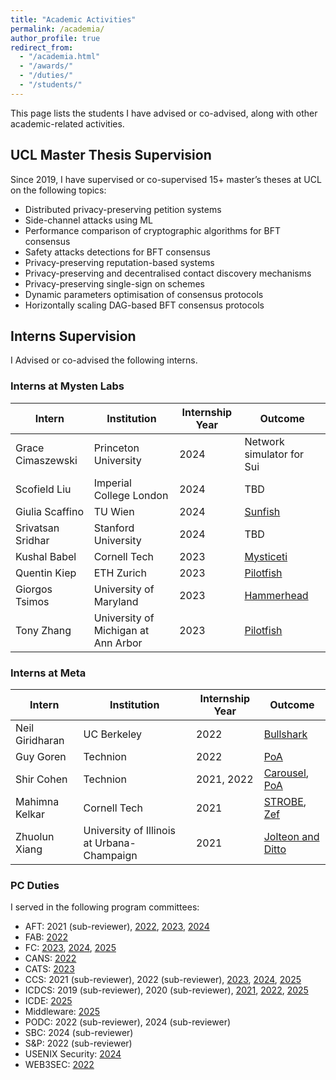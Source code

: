```yaml
---
title: "Academic Activities"
permalink: /academia/
author_profile: true
redirect_from:
  - "/academia.html"
  - "/awards/"
  - "/duties/"
  - "/students/"
---
```


This page lists the students I have advised or co-advised, along with other academic-related activities.

## UCL Master Thesis Supervision

Since 2019, I have supervised or co-supervised 15+ master’s theses at UCL on the following topics:

- Distributed privacy-preserving petition systems
- Side-channel attacks using ML
- Performance comparison of cryptographic algorithms for BFT consensus
- Safety attacks detections for BFT consensus
- Privacy-preserving reputation-based systems
- Privacy-preserving and decentralised contact discovery mechanisms
- Privacy-preserving single-sign on schemes
- Dynamic parameters optimisation of consensus protocols
- Horizontally scaling DAG-based BFT consensus protocols

## Interns Supervision

I Advised or co-advised the following interns.

### Interns at Mysten Labs

| Intern            | Institution                         | Internship Year | Outcome                              |
| ----------------- | ----------------------------------- | --------------- | ------------------------------------ |
| Grace Cimaszewski | Princeton University                | 2024            | Network simulator for Sui            |
| Scofield Liu      | Imperial College London             | 2024            | TBD                                  |
| Giulia Scaffino   | TU Wien                             | 2024            | [Sunfish](/papers/sunfish.pdf)       |
| Srivatsan Sridhar | Stanford University                 | 2024            | TBD                                  |
| Kushal Babel      | Cornell Tech                        | 2023            | [Mysticeti](/papers/mysticeti.pdf)   |
| Quentin Kiep      | ETH Zurich                          | 2023            | [Pilotfish](/papers/pilotfish.pdf)   |
| Giorgos Tsimos    | University of Maryland              | 2023            | [Hammerhead](/papers/hammerhead.pdf) |
| Tony Zhang        | University of Michigan at Ann Arbor | 2023            | [Pilotfish](/papers/pilotfish.pdf)   |

### Interns at Meta

| Intern          | Institution                                | Internship Year | Outcome                                                                    |
| --------------- | ------------------------------------------ | --------------- | -------------------------------------------------------------------------- |
| Neil Giridharan | UC Berkeley                                | 2022            | [Bullshark](/papers/bullshark.pdf)                                         |
| Guy Goren       | Technion                                   | 2022            | [PoA](/papers/proof-of-availability.pdf)                                   |
| Shir Cohen      | Technion                                   | 2021, 2022      | [Carousel](/papers/carousel.pdf), [PoA](/papers/proof-of-availability.pdf) |
| Mahimna Kelkar  | Cornell Tech                               | 2021            | [STROBE](/papers/strobe.pdf), [Zef](/papers/zef.pdf)                       |
| Zhuolun Xiang   | University of Illinois at Urbana-Champaign | 2021            | [Jolteon and Ditto](/papers/jolteon-and-ditto.pdf)                         |

### PC Duties

I served in the following program committees:

- AFT: 2021 (sub-reviewer), [2022](https://aft22.hotcrp.com/users/pc), [2023](https://aftconf.github.io/aft23/committees.html), [2024](https://aftconf.github.io/aft24/committees.html)
- FAB: [2022](https://fab22.hotcrp.com/users/pc)
- FC: [2023](https://fc23.ifca.ai/cfp.html), [2024](https://fc24.ifca.ai/cfp.html), [2025]()
- CANS: [2022](https://www.cans2022.com/committees.php)
- CATS: [2023](https://catsworkshop.dev/organization/)
- CCS: 2021 (sub-reviewer), 2022 (sub-reviewer), [2023](https://www.sigsac.org/ccs/CCS2023/orgs-program.html), [2024](https://www.sigsac.org/ccs/CCS2024/organization/prog-committee.html), [2025]()
- ICDCS: 2019 (sub-reviewer), 2020 (sub-reviewer), [2021](https://icdcs2021.us/technical-committee.html), [2022](https://icdcs2022.icdcs.org/tc), [2025]()
- ICDE: [2025](https://ieee-icde.org/2025/program-committees/)
- Middleware: [2025]()
- PODC: 2022 (sub-reviewer), 2024 (sub-reviewer)
- SBC: 2024 (sub-reviewer)
- S&P: 2022 (sub-reviewer)
- USENIX Security: [2024](https://www.usenix.org/conference/usenixsecurity25/call-for-papers)
- WEB3SEC: [2022](https://www.acsac.org/2022/workshops/web3sec/WEB3SEC2022-CFP.pdf)

<!-- ### Teaching Assistant
* UCL, Computer Security II (Graduate), 2019-2020
* UCL, Introduction to Programming (Undergraduate), 2018-2019 -->
